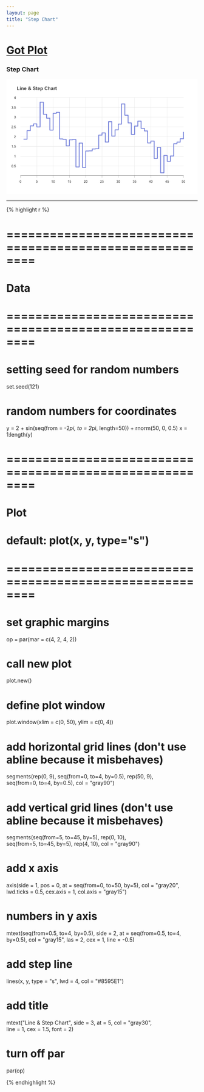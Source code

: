 ```yaml
---
layout: page
title: "Step Chart"
---
```


# [Got Plot](/gotplot) 

### Step Chart 

![Step Chart](../images/step-chart.png) 

-----

{% highlight r %} 
# ======================================================== 
# Data 
# ======================================================== 
# setting seed for random numbers 
set.seed(121) 
 
# random numbers for coordinates 
y = 2 + sin(seq(from = -2*pi, to = 2*pi, length=50)) + rnorm(50, 0, 0.5) 
x = 1:length(y) 
 
 
# ======================================================== 
# Plot 
# default: plot(x, y, type="s") 
# ======================================================== 
# set graphic margins 
op = par(mar = c(4, 2, 4, 2)) 
# call new plot 
plot.new() 
# define plot window 
plot.window(xlim = c(0, 50), ylim = c(0, 4)) 
# add horizontal grid lines (don't use abline because it misbehaves) 
segments(rep(0, 9), seq(from=0, to=4, by=0.5), rep(50, 9),  
         seq(from=0, to=4, by=0.5), col = "gray90") 
# add vertical grid lines (don't use abline because it misbehaves) 
segments(seq(from=5, to=45, by=5), rep(0, 10),  
         seq(from=5, to=45, by=5), rep(4, 10), col = "gray90") 
# add x axis 
axis(side = 1, pos = 0, at = seq(from=0, to=50, by=5), col = "gray20",  
     lwd.ticks = 0.5, cex.axis = 1, col.axis = "gray15") 
# numbers in y axis 
mtext(seq(from=0.5, to=4, by=0.5), side = 2, at = seq(from=0.5, to=4, by=0.5), 
      col = "gray15", las = 2, cex = 1, line = -0.5) 
# add step line 
lines(x, y, type = "s", lwd = 4, col = "#8595E1") 
# add title 
mtext("Line & Step Chart", side = 3, at = 5, col = "gray30",  
      line = 1, cex = 1.5, font = 2) 
# turn off par 
par(op) 
 
{% endhighlight %} 
